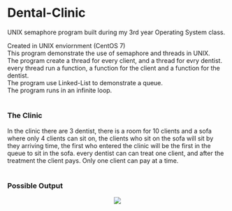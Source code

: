 # Dental-Clinic
UNIX semaphore program built during my 3rd year Operating System class.

Created in UNIX enviornment (CentOS 7)  
This program demonstrate the use of semaphore and threads in UNIX.  
The program create a thread for every client, and a thread for evry dentist. every thread run a function, a function for the client and a function for the dentist.  
The program use Linked-List to demonstrate a queue.  
The program runs in an infinite loop.

#
### The Clinic
In the clinic there are 3 dentist, there is a room for 10 clients and a sofa where only 4 clients can sit on, the clients who sit on the sofa will sit by they arriving time, the first who entered the clinic will be the first in the queue to sit in the sofa. every dentist can can treat one client, and after the treatment the client pays. Only one client can pay at a time.

#
### Possible Output
<p align="center">
  <img src="https://user-images.githubusercontent.com/66797449/153720279-4499d71f-f0d2-4ec0-9b77-1ebd9082c88f.png"/>
<!p>
